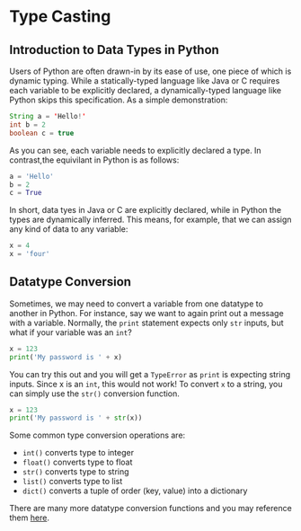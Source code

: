 
# Type Casting

## Introduction to Data Types in Python

Users of Python are often drawn-in by its ease of use, one piece of which is dynamic typing. While a statically-typed language like Java or C requires each variable to be explicitly declared, a dynamically-typed language like Python skips this specification. As a simple demonstration:

```java
String a = 'Hello!'
int b = 2
boolean c = true
```

As you can see, each variable needs to explicitly declared a type. In contrast,the equivilant in Python is as follows:

```python
a = 'Hello'
b = 2
c = True
```

In short, data tyes in Java or C are explicitly declared, while in Python the types are dynamically inferred. This means, for example, that we can assign any kind of data to any variable:

```python
x = 4
x = 'four'
```

## Datatype Conversion

Sometimes, we may need to convert a variable from one datatype to another in Python. For instance, say we want to again print out a message with a variable. Normally, the `print` statement expects only `str` inputs, but what if your variable was an `int`?

```python
x = 123
print('My password is ' + x)
```

You can try this out and you will get a `TypeError` as `print` is expecting string inputs. Since x is an `int`, this would not work! To convert `x` to a string, you can simply use the `str()` conversion function.

```python
x = 123
print('My password is ' + str(x))
```

Some common type conversion operations are:

- `int()` converts type to integer
- `float()` converts type to float
- `str()` converts type to string
- `list()` converts  type to list
- `dict()` converts a tuple of order (key, value) into a dictionary

There are many more datatype conversion functions and you may reference them [here](https://www.geeksforgeeks.org/type-conversion-python/).


